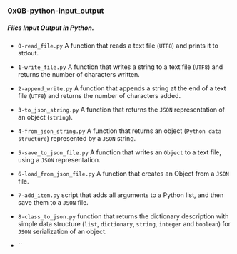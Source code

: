 ### 0x0B-python-input_output

##### Files Input Output in Python.

* `0-read_file.py` A function that reads a text file (`UTF8`) and prints it to stdout.

* `1-write_file.py` A function that writes a string to a text file (`UTF8`) and returns the number of characters written.

* `2-append_write.py` A function that appends a string at the end of a text file (`UTF8`) and returns the number of characters added.

* `3-to_json_string.py` A function that returns the `JSON` representation of an object (`string`).

* `4-from_json_string.py` A function that returns an object (`Python data structure`) represented by a `JSON` string.

* `5-save_to_json_file.py` A function that writes an `Object` to a text file, using a `JSON` representation.

* `6-load_from_json_file.py` A function that creates an Object from a `JSON` file.

* `7-add_item.py` script that adds all arguments to a Python list, and then save them to a `JSON` file.

* `8-class_to_json.py` function that returns the dictionary description with simple data structure (`list`, `dictionary`, `string`, `integer` and `boolean`) for `JSON` serialization of an object.

* ``